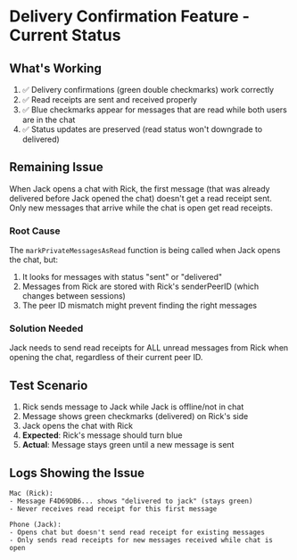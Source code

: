 # Delivery Confirmation Feature - Current Status

## What's Working
1. ✅ Delivery confirmations (green double checkmarks) work correctly
2. ✅ Read receipts are sent and received properly
3. ✅ Blue checkmarks appear for messages that are read while both users are in the chat
4. ✅ Status updates are preserved (read status won't downgrade to delivered)

## Remaining Issue
When Jack opens a chat with Rick, the first message (that was already delivered before Jack opened the chat) doesn't get a read receipt sent. Only new messages that arrive while the chat is open get read receipts.

### Root Cause
The `markPrivateMessagesAsRead` function is being called when Jack opens the chat, but:
1. It looks for messages with status "sent" or "delivered" 
2. Messages from Rick are stored with Rick's senderPeerID (which changes between sessions)
3. The peer ID mismatch might prevent finding the right messages

### Solution Needed
Jack needs to send read receipts for ALL unread messages from Rick when opening the chat, regardless of their current peer ID.

## Test Scenario
1. Rick sends message to Jack while Jack is offline/not in chat
2. Message shows green checkmarks (delivered) on Rick's side
3. Jack opens the chat with Rick
4. **Expected**: Rick's message should turn blue
5. **Actual**: Message stays green until a new message is sent

## Logs Showing the Issue
```
Mac (Rick): 
- Message F4D69DB6... shows "delivered to jack" (stays green)
- Never receives read receipt for this first message

Phone (Jack):
- Opens chat but doesn't send read receipt for existing messages
- Only sends read receipts for new messages received while chat is open
```